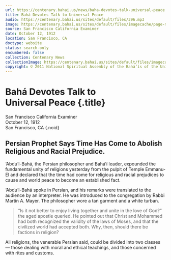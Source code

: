 ```yaml
---
url: https://centenary.bahai.us/news/baha-devotes-talk-universal-peace
title: Bahá Devotes Talk to Universal Peace
audio: https://centenary.bahai.us/sites/default/files/396.mp3
image: https://centenary.bahai.us/sites/default/files/imagecache/page-main-image/images/press_clippings/10-13-1912%20SFO%20-%20Baha%20Devotes%20Talk%20to%20Universal%20Peace.png
source: San Francisco California Examiner
date: October 12, 1912
location: San Francisco, CA
doctype: website
status: search-only
encumbered: false
collection: Centenary News
collectionImage: https://centenary.bahai.us/sites/default/files/imagecache/theme-image/main_image/abdulbaha-overview-small_0.jpg
copyright: © 2011 National Spiritual Assembly of the Bahá’ís of the United States
---
```



# Bahá Devotes Talk to Universal Peace {.title}

San Francisco California Examiner  
October 12, 1912  
San Francisco, CA
{.noid}  



## Persian Prophet Says Time Has Come to Abolish Religious and Racial Prejudice.

‘Abdu’l-Bahá, the Persian philosopher and Bahá’í leader, expounded the fundamental unity of religions yesterday from the pulpit of Temple Emmanu-El and declared that the time had come for religious and racial prejudices to cause and world peace to become an established fact.

‘Abdu’l-Bahá spoke in Persian, and his remarks were translated to the audience by an interpreter. He was introduced to the congregation by Rabbi Martin A. Mayer. The philosopher wore a tan garment and a white turban.

> “Is it not better to enjoy living together and unite in the love of God?” the aged apostle queried. He pointed out that Christ and Mohammed had both recognized the validity of the laws of Moses, and that the civilized world had accepted both. Why, then, should there be factions in religion?

All religions, the venerable Persian said, could be divided into two classes — those dealing with moral and ethical teachings, and those concerned with rites and customs.